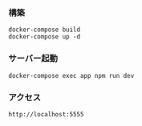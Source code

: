 ### 構築
```
docker-compose build
docker-compose up -d
```

### サーバー起動
```
docker-compose exec app npm run dev
```

### アクセス
`http://localhost:5555`
